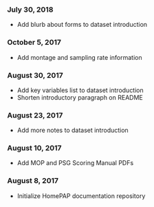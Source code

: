### July 30, 2018

- Add blurb about forms to dataset introduction

### October 5, 2017

- Add montage and sampling rate information

### August 30, 2017

- Add key variables list to dataset introduction
- Shorten introductory paragraph on README

### August 23, 2017

- Add more notes to dataset introduction

### August 10, 2017

- Add MOP and PSG Scoring Manual PDFs

### August 8, 2017

- Initialize HomePAP documentation repository
